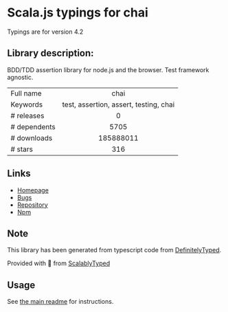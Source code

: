 
# Scala.js typings for chai

Typings are for version 4.2

## Library description:
BDD/TDD assertion library for node.js and the browser. Test framework agnostic.

|                    |                 |
| ------------------ | :-------------: |
| Full name          | chai |
| Keywords           | test, assertion, assert, testing, chai |
| # releases         | 0 |
| # dependents       | 5705 |
| # downloads        | 185888011 |
| # stars            | 316 |

## Links
- [Homepage](http://chaijs.com)
- [Bugs](https://github.com/chaijs/chai/issues)
- [Repository](https://github.com/chaijs/chai)
- [Npm](https://www.npmjs.com/package/chai)
    


## Note
This library has been generated from typescript code from [DefinitelyTyped](https://definitelytyped.org).

Provided with :purple_heart: from [ScalablyTyped](https://github.com/oyvindberg/ScalablyTyped)

## Usage
See [the main readme](../../readme.md) for instructions.


